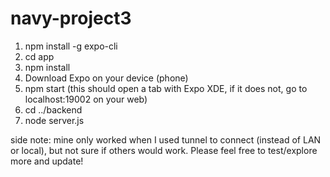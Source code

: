# navy-project3
1. npm install -g expo-cli
2. cd app
3. npm install
4. Download Expo on your device (phone)
5. npm start (this should open a tab with Expo XDE, if it does not, go to localhost:19002 on your web)
6. cd ../backend
7. node server.js

side note: mine only worked when I used tunnel to connect (instead of LAN or local), but not sure if others would work. Please feel free to test/explore more and update!
